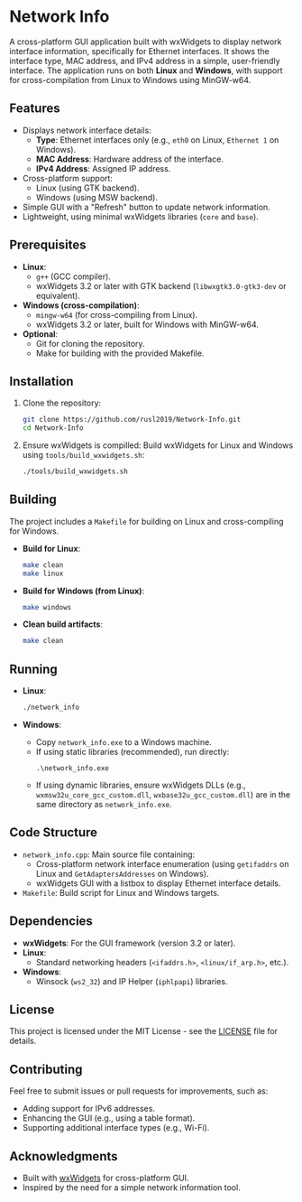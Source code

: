 # Network Info

A cross-platform GUI application built with wxWidgets to display network interface information, specifically for Ethernet interfaces. It shows the interface type, MAC address, and IPv4 address in a simple, user-friendly interface. The application runs on both **Linux** and **Windows**, with support for cross-compilation from Linux to Windows using MinGW-w64.

## Features
- Displays network interface details:
  - **Type**: Ethernet interfaces only (e.g., `eth0` on Linux, `Ethernet 1` on Windows).
  - **MAC Address**: Hardware address of the interface.
  - **IPv4 Address**: Assigned IP address.
- Cross-platform support:
  - Linux (using GTK backend).
  - Windows (using MSW backend).
- Simple GUI with a "Refresh" button to update network information.
- Lightweight, using minimal wxWidgets libraries (`core` and `base`).

## Prerequisites
- **Linux**:
  - `g++` (GCC compiler).
  - wxWidgets 3.2 or later with GTK backend (`libwxgtk3.0-gtk3-dev` or equivalent).
- **Windows (cross-compilation)**:
  - `mingw-w64` (for cross-compiling from Linux).
  - wxWidgets 3.2 or later, built for Windows with MinGW-w64.
- **Optional**:
  - Git for cloning the repository.
  - Make for building with the provided Makefile.

## Installation
1. Clone the repository:
   ```bash
   git clone https://github.com/rusl2019/Network-Info.git
   cd Network-Info
   ```

2. Ensure wxWidgets is compilled:
   Build wxWidgets for Linux and Windows using `tools/build_wxwidgets.sh`:
   ```bash
   ./tools/build_wxwidgets.sh
   ```

## Building
The project includes a `Makefile` for building on Linux and cross-compiling for Windows.

- **Build for Linux**:
  ```bash
  make clean
  make linux
  ```

- **Build for Windows (from Linux)**:
  ```bash
  make windows
  ```

- **Clean build artifacts**:
  ```bash
  make clean
  ```

## Running
- **Linux**:
  ```bash
  ./network_info
  ```

- **Windows**:
  - Copy `network_info.exe` to a Windows machine.
  - If using static libraries (recommended), run directly:
    ```
    .\network_info.exe
    ```
  - If using dynamic libraries, ensure wxWidgets DLLs (e.g., `wxmsw32u_core_gcc_custom.dll`, `wxbase32u_gcc_custom.dll`) are in the same directory as `network_info.exe`.

## Code Structure
- `network_info.cpp`: Main source file containing:
  - Cross-platform network interface enumeration (using `getifaddrs` on Linux and `GetAdaptersAddresses` on Windows).
  - wxWidgets GUI with a listbox to display Ethernet interface details.
- `Makefile`: Build script for Linux and Windows targets.

## Dependencies
- **wxWidgets**: For the GUI framework (version 3.2 or later).
- **Linux**:
  - Standard networking headers (`<ifaddrs.h>`, `<linux/if_arp.h>`, etc.).
- **Windows**:
  - Winsock (`ws2_32`) and IP Helper (`iphlpapi`) libraries.

## License
This project is licensed under the MIT License - see the [LICENSE](LICENSE) file for details.

## Contributing
Feel free to submit issues or pull requests for improvements, such as:
- Adding support for IPv6 addresses.
- Enhancing the GUI (e.g., using a table format).
- Supporting additional interface types (e.g., Wi-Fi).

## Acknowledgments
- Built with [wxWidgets](https://www.wxwidgets.org/) for cross-platform GUI.
- Inspired by the need for a simple network information tool.